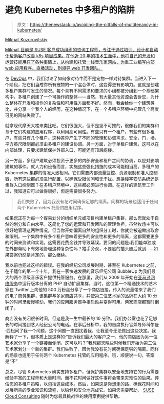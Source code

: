 # 避免 Kubernetes 中多租户的陷阱

> 原文：<https://thenewstack.io/avoiding-the-pitfalls-of-multitenancy-in-kubernetes/>

[](https://www.linkedin.com/in/mikhailk/)

[Mikhail Kozorovitskiy](https://www.linkedin.com/in/mikhailk/)

[Mikhail 目前是 SUSE 客户成功组织的咨询工程师，专注于通过培训、设计和自动化帮助客户改善 k8s 项目成果。在他近 20 年的技术生涯中，他将自己的开发和运营技能用在了各种事情上，从构建和托管一线音乐家网站、为重工业编写内部 web 应用程序、直播活动，到领导 web 开发团队。](https://www.linkedin.com/in/mikhailk/)

[](https://www.linkedin.com/in/mikhailk/)[](https://www.linkedin.com/in/mikhailk/)

在 [DevOps](https://thenewstack.io/category/devops/) 中，我们讨论了如何像对待牛而不是宠物一样对待集群。当进入下一个阶段，把它们当成你所有宠物的一个混合体时，这变得更有影响力。这就是创建多租户集群时发生的情况。每个具有不同需求和要求的小组都被分组到一个基础架构中。多租户创建了一个可操作的整体——当然，有大量其他资源会告诉您，为什么整体在开发和操作的复杂性和可用性方面都不好。然而，我会给你一个建筑类比，并分享一个我个人的经历，在这种情况下，在一个多租户环境中托管几个高度可见的网站失败了。

就拿现代摩天大楼来类比吧。它们很强大，但不是坚不可摧的，很像我们的集群和基于它们构建的应用程序，以利用高可用性。有些只有一个租户，有些有很多租户，有些只有几个租户。这种差异产生了不同的管理和协调需求。安全，门，墙，平方英尺限制都必须由多租户的建设协调。另一方面，对于单租户建筑，这可以在内部处理，只要求建筑保护外部入口，可能还有顶层阁楼。

另一方面，多租户建筑必须投资于更多的内部安全和租户之间的协调，以应对影响建筑的事件。就人力和设备而言，实施这些强化措施的成本可能相当高。多租户的 Kubernetes 集群的情况大致相同。它们需要内部流量监控、资源限制和准入控制器，所有这些都必须进行配置，以确保受限访问和无干扰。想换楼宇安防系统还是集群入口控制器？在多租户环境中，这些都必须进行协调。在这样的建筑里工作过，我知道它可以做得很好，但是需要很多努力。

> 我们失败了，因为我没有花时间确保足够的隔离。同样的场景也适用于任何两个 Kubernetes 托管的应用程序。

如果您正在为每一个容易划分的组织单元或项目构建单租户集群，那么您就处于自然的划分和自由水平。这简化了您的运营和开发团队的管理负担。虽然牧场主可以很好地管理这两种情况，但当你开始偏离自然的组织分工时，你就会被迫做出取舍和限制。一个集群中有多个租户意味着更多的安全性和更多的隔离，这都需要更多的时间来测试和实现。这需要花费金钱并导致延误。要问的问题是:我们能单独或在外部帮助下有效地管理这种复杂性吗？袖手旁观，不要脸的插头随后就到……如果答案仍然是肯定的，那么继续。

我以前也犯过这样的错误。在我的经纪公司发展时期，甚至在 Kubernetes 之前，在千禧年的第一个十年，我在一家快速发展的音乐经纪公司 BubbleUp 为我们最大的两个顶级音乐客户提供托管服务。在那里，我们从 2009 年开始在[亚马逊网络服务](https://aws.amazon.com/?utm_content=inline-mention)中运行版本分离的 PHP 自动扩展集群。当时，这位第一个精通技术的艺术家在 Twitter 上向他的 500 万粉丝分享了一个商店链接。传入的流量带来了我们的电子商务集群，该集群与多家商店共享，并使第二位艺术家的品牌在大约 10 分钟的时间里缓慢移动，我们的应用服务器争相启动并变得可用。两家商店都暂时倒闭了。

商店没有关闭很长时间，但这是我一生中最长的 10 分钟。我们办公室也花了足够长的时间接到艺人经纪公司的电话。在事后分析中，我的首席执行官兼导师科尔曼·西松问了我一个问题，这个问题一直困扰着我，让我至今无法做出这些决定。我解释了一下，但本质上是这样的:“告诉我们最大的客户之一，他的商店因为另一位艺术家分享了一个链接而倒闭，这可以吗？”我想那天晚些时候我们开始为第二位艺术家划分一个新的集群。我们失败了，因为我没有花时间确保足够的隔离。同样的场景也适用于任何两个 Kubernetes 托管的应用程序。哦，顺便说一句，答案是“不”

总之，尽管 Kubernetes 确实支持多租户，但保护集群以安全地支持它的行为需要经验丰富的工程师和大量时间，而不花时间做好这件事将会带来灾难性的后果。评估您的多租户策略，以包括这些成本。然后，如果这是你想走的路，确保花时间和发展所需的专业知识和流程，以稳健和安全地完成它。如果您需要帮助， [SUSE Cloud Consulting](https://www.suse.com/services/consulting/) 随时为您最具挑战性的使用案例提供帮助。

<svg xmlns:xlink="http://www.w3.org/1999/xlink" viewBox="0 0 68 31" version="1.1"><title>Group</title> <desc>Created with Sketch.</desc></svg>
